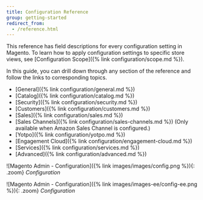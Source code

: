 ```yaml
---
title: Configuration Reference
group: getting-started
redirect_from:
  - /reference.html
---
```


This reference has field descriptions for every configuration setting in Magento. To learn how to apply configuration settings to specific store views, see [Configuration Scope]({% link configuration/scope.md %}).

In this guide, you can drill down through any section of the reference and follow the links to corresponding topics.

- [General]({% link configuration/general.md %})
- [Catalog]({% link configuration/catalog.md %})
- [Security]({% link configuration/security.md %})
- [Customers]({% link configuration/customers.md %})
- [Sales]({% link configuration/sales.md %})
- [Sales Channels]({% link configuration/sales-channels.md %}) (Only available when Amazon Sales Channel is configured.)
- [Yotpo]({% link configuration/yotpo.md %})
- [Engagement Cloud]({% link configuration/engagement-cloud.md %})
- [Services]({% link configuration/services.md %})
- [Advanced]({% link configuration/advanced.md %})

<!--{% if "Default.CE Only" contains site.edition %}-->
![Magento Admin - Configuration]({% link images/images/config.png %}){: .zoom}
_Configuration_
<!--{% endif %}-->
<!--{% if "Default.EE-B2B" contains site.edition %}-->
![Magento Admin - Configuration]({% link images/images-ee/config-ee.png %}){: .zoom}
_Configuration_
<!--{% endif %}-->
